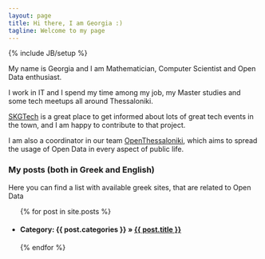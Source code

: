 ```yaml
---
layout: page
title: Hi there, I am Georgia :)
tagline: Welcome to my page
---
```

{% include JB/setup %}

My name is Georgia and I am Mathematician, Computer Scientist and Open Data enthusiast. 


I work in IT and I spend my time among my job, my Master studies and some tech meetups all around Thessaloniki. 

[SKGTech](www.skgtech.io) is a great place to get informed about lots of great tech events in the town, and I am happy to contribute to that project. 

I am also a coordinator in our team [OpenThessaloniki](http://www.openthessaloniki.org), which aims to spread the usage of Open Data in every aspect of public life. 
    
### My posts (both in Greek and English)

Here you can find a list with available greek sites, that are related to Open Data  
<ul class="posts">
  {% for post in site.posts %}
    <li><h4><span>Category: {{ post.categories }}</span> &raquo; <a href="{{ BASE_PATH }}{{ post.url }}">{{ post.title }}</a></h4></li>
  {% endfor %}
</ul>

